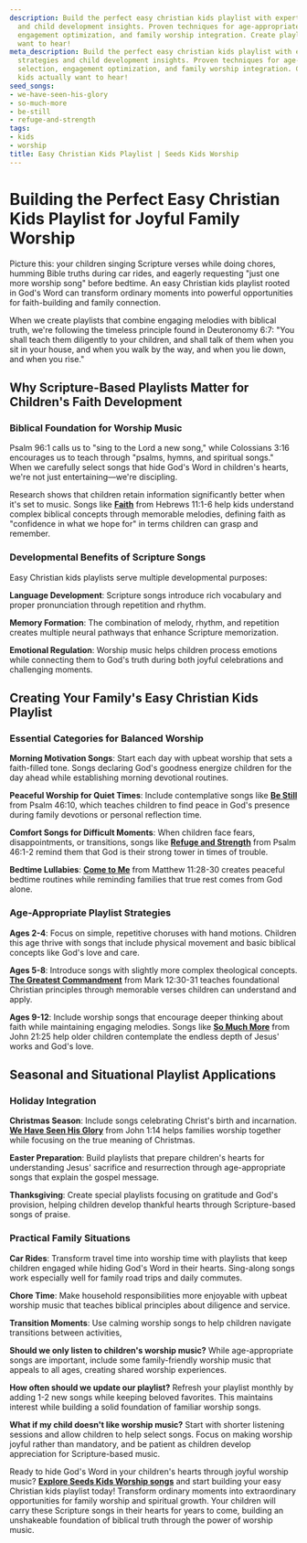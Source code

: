 ```yaml
---
description: Build the perfect easy christian kids playlist with expert curation strategies
  and child development insights. Proven techniques for age-appropriate selection,
  engagement optimization, and family worship integration. Create playlists kids actually
  want to hear!
meta_description: Build the perfect easy christian kids playlist with expert curation
  strategies and child development insights. Proven techniques for age-appropriate
  selection, engagement optimization, and family worship integration. Create playlists
  kids actually want to hear!
seed_songs:
- we-have-seen-his-glory
- so-much-more
- be-still
- refuge-and-strength
tags:
- kids
- worship
title: Easy Christian Kids Playlist | Seeds Kids Worship
---
```

# Building the Perfect Easy Christian Kids Playlist for Joyful Family Worship

Picture this: your children singing Scripture verses while doing chores, humming Bible truths during car rides, and eagerly requesting "just one more worship song" before bedtime. An easy Christian kids playlist rooted in God's Word can transform ordinary moments into powerful opportunities for faith-building and family connection.

When we create playlists that combine engaging melodies with biblical truth, we're following the timeless principle found in Deuteronomy 6:7: "You shall teach them diligently to your children, and shall talk of them when you sit in your house, and when you walk by the way, and when you lie down, and when you rise."

## Why Scripture-Based Playlists Matter for Children's Faith Development

### Biblical Foundation for Worship Music

Psalm 96:1 calls us to "sing to the Lord a new song," while Colossians 3:16 encourages us to teach through "psalms, hymns, and spiritual songs." When we carefully select songs that hide God's Word in children's hearts, we're not just entertaining—we're discipling.

Research shows that children retain information significantly better when it's set to music. Songs like **[Faith](https://seedskidsworship.com/product/faith-hebrews-111-6-2/)** from Hebrews 11:1-6 help kids understand complex biblical concepts through memorable melodies, defining faith as "confidence in what we hope for" in terms children can grasp and remember.

### Developmental Benefits of Scripture Songs

Easy Christian kids playlists serve multiple developmental purposes:

**Language Development**: Scripture songs introduce rich vocabulary and proper pronunciation through repetition and rhythm.

**Memory Formation**: The combination of melody, rhythm, and repetition creates multiple neural pathways that enhance Scripture memorization.

**Emotional Regulation**: Worship music helps children process emotions while connecting them to God's truth during both joyful celebrations and challenging moments.

## Creating Your Family's Easy Christian Kids Playlist

### Essential Categories for Balanced Worship

**Morning Motivation Songs**: Start each day with upbeat worship that sets a faith-filled tone. Songs declaring God's goodness energize children for the day ahead while establishing morning devotional routines.

**Peaceful Worship for Quiet Times**: Include contemplative songs like **[Be Still](https://seedskidsworship.com/product/seeds-of-praise-vol-3/)** from Psalm 46:10, which teaches children to find peace in God's presence during family devotions or personal reflection time.

**Comfort Songs for Difficult Moments**: When children face fears, disappointments, or transitions, songs like **[Refuge and Strength](https://seedskidsworship.com/product/refuge-and-strength-psalm-461-2-2/)** from Psalm 46:1-2 remind them that God is their strong tower in times of trouble.

**Bedtime Lullabies**: **[Come to Me](https://seedskidsworship.com/product/when-you-lie-down-lullabies-scripture-songs/)** from Matthew 11:28-30 creates peaceful bedtime routines while reminding families that true rest comes from God alone.

### Age-Appropriate Playlist Strategies

**Ages 2-4**: Focus on simple, repetitive choruses with hand motions. Children this age thrive with songs that include physical movement and basic biblical concepts like God's love and care.

**Ages 5-8**: Introduce songs with slightly more complex theological concepts. **[The Greatest Commandment](https://seedskidsworship.com/product/greatest-commandment-mark-1230-31-2/)** from Mark 12:30-31 teaches foundational Christian principles through memorable verses children can understand and apply.

**Ages 9-12**: Include worship songs that encourage deeper thinking about faith while maintaining engaging melodies. Songs like **[So Much More](https://seedskidsworship.com/product/so-much-more-john-2125-esv/)** from John 21:25 help older children contemplate the endless depth of Jesus' works and God's love.

## Seasonal and Situational Playlist Applications

### Holiday Integration

**Christmas Season**: Include songs celebrating Christ's birth and incarnation. **[We Have Seen His Glory](https://seedskidsworship.com/product/we-have-seen-his-glory-john-114-esv/)** from John 1:14 helps families worship together while focusing on the true meaning of Christmas.

**Easter Preparation**: Build playlists that prepare children's hearts for understanding Jesus' sacrifice and resurrection through age-appropriate songs that explain the gospel message.

**Thanksgiving**: Create special playlists focusing on gratitude and God's provision, helping children develop thankful hearts through Scripture-based songs of praise.

### Practical Family Situations

**Car Rides**: Transform travel time into worship time with playlists that keep children engaged while hiding God's Word in their hearts. Sing-along songs work especially well for family road trips and daily commutes.

**Chore Time**: Make household responsibilities more enjoyable with upbeat worship music that teaches biblical principles about diligence and service.

**Transition Moments**: Use calming worship songs to help children navigate transitions between activities,

**Should we only listen to children's worship music?**
While age-appropriate songs are important, include some family-friendly worship music that appeals to all ages, creating shared worship experiences.

**How often should we update our playlist?**
Refresh your playlist monthly by adding 1-2 new songs while keeping beloved favorites. This maintains interest while building a solid foundation of familiar worship songs.

**What if my child doesn't like worship music?**
Start with shorter listening sessions and allow children to help select songs. Focus on making worship joyful rather than mandatory, and be patient as children develop appreciation for Scripture-based music.

Ready to hide God's Word in your children's hearts through joyful worship music? **[Explore Seeds Kids Worship songs](https://seedskidsworship.com/)** and start building your easy Christian kids playlist today! Transform ordinary moments into extraordinary opportunities for family worship and spiritual growth. Your children will carry these Scripture songs in their hearts for years to come, building an unshakeable foundation of biblical truth through the power of worship music.

<script type="application/ld+json">
{
  "@context": "https://schema.org",
  "@type": "Article",
  "headline": "Easy Christian Kids Playlist",
  "author": {
    "@type": "Organization",
    "name": "Seeds Kids Worship"
  },
  "publisher": {
    "@type": "Organization",
    "name": "Seeds Kids Worship",
    "logo": {
      "@type": "ImageObject",
      "url": "https://seedskidsworship.com/logo.png"
    }
  },
  "datePublished": "2025-09-04T11:42:39.291274",
  "dateModified": "2025-09-04T11:42:39.291298",
  "description": "Build the perfect easy christian kids playlist with expert curation strategies and child development insights. Proven techniques for age-appropriate selection, ",
  "mainEntityOfPage": {
    "@type": "WebPage",
    "@id": "https://seedskidsworship.com/activities/easy-christian-kids-playlist/"
  }
}
</script>

<script type="application/ld+json">
{
  "@context": "https://schema.org",
  "@type": "Product",
  "name": "We Have Seen His Glory",
  "description": "Worship song declaring we have seen Christ's glory from John 1:14",
  "url": "https://seedskidsworship.com/product/we-have-seen-his-glory-john-114-esv/",
  "brand": {
    "@type": "Brand",
    "name": "Seeds Kids Worship"
  },
  "category": "Children's Christian Music",
  "album": "Single"
}
</script>

<script type="application/ld+json">
{
  "@context": "https://schema.org",
  "@type": "Product",
  "name": "So Much More",
  "description": "Contemplative song about the endless depth of Jesus' works and God's love from John 21:25",
  "url": "https://seedskidsworship.com/product/so-much-more-john-2125-esv/",
  "brand": {
    "@type": "Brand",
    "name": "Seeds Kids Worship"
  },
  "category": "Children's Christian Music",
  "album": "Sing God's Word"
}
</script>

<script type="application/ld+json">
{
  "@context": "https://schema.org",
  "@type": "Product",
  "name": "Be Still",
  "description": "Peaceful worship song for meditation and quietness encouraging children to be still and know God",
  "url": "https://seedskidsworship.com/product/seeds-of-praise-vol-3/",
  "brand": {
    "@type": "Brand",
    "name": "Seeds Kids Worship"
  },
  "category": "Children's Christian Music",
  "album": "Seeds of Praise / Lullabies"
}
</script>

<script type="application/ld+json">
{
  "@context": "https://schema.org",
  "@type": "Product",
  "name": "Refuge and Strength",
  "description": "Comforting song declaring God as our refuge and strength in times of trouble from Psalm 46:1-2",
  "url": "https://seedskidsworship.com/product/refuge-and-strength-psalm-461-2-2/",
  "brand": {
    "@type": "Brand",
    "name": "Seeds Kids Worship"
  },
  "category": "Children's Christian Music",
  "album": "Seeds of Courage"
}
</script>

<script type="application/ld+json">
{
  "@context": "https://schema.org",
  "@type": "Product",
  "name": "Faith",
  "description": "A song
